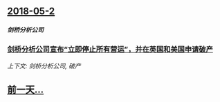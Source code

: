 ## [2018-05-2](/news/2018/05/2/index.md)

##### 剑桥分析公司
### [剑桥分析公司宣布“立即停止所有营运”，并在英国和美国申请破产 ](/news/2018/05/2/剑桥分析公司宣布-立即停止所有营运-并在英国和美国申请破产.md)
_上下文: 剑桥分析公司, 破产_

## [前一天...](/news/2018/05/1/index.md)

